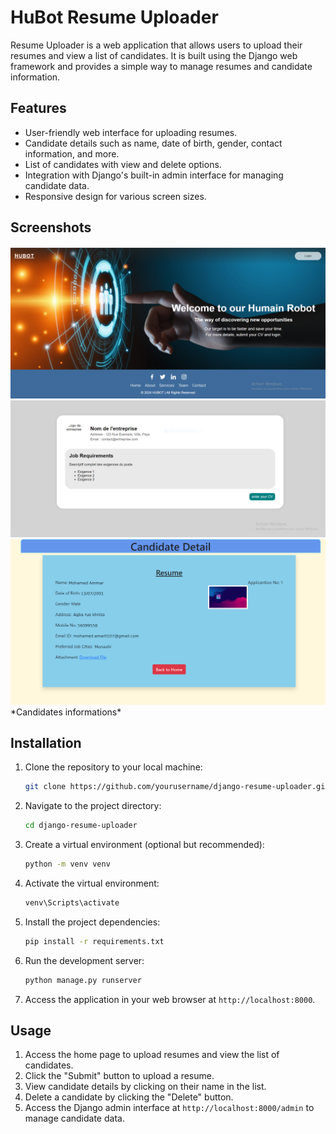 # HuBot Resume Uploader

 Resume Uploader is a web application that allows users to upload their resumes and view a list of candidates. It is built using the Django web framework and provides a simple way to manage resumes and candidate information.

## Features

- User-friendly web interface for uploading resumes.
- Candidate details such as name, date of birth, gender, contact information, and more.
- List of candidates with view and delete options.
- Integration with Django's built-in admin interface for managing candidate data.
- Responsive design for various screen sizes.

## Screenshots

<img width="922" alt="image" src="https://github.com/mohamed-amar0107/HuBot/blob/main/resumeuploader/media/profileimg/acceuil.PNG">

<img width="922" alt="image" src="https://github.com/mohamed-amar0107/HuBot/blob/main/resumeuploader/media/profileimg/jobrequirement.PNG">


<img width="887" alt="image" src="https://github.com/mohamed-amar0107/HuBot/blob/main/resumeuploader/media/profileimg/hh.png">
*Candidates informations*

## Installation

1. Clone the repository to your local machine:

   ```bash
   git clone https://github.com/yourusername/django-resume-uploader.git
   ```

2. Navigate to the project directory:

   ```bash
   cd django-resume-uploader
   ```

3. Create a virtual environment (optional but recommended):

   ```bash
   python -m venv venv
   ```

4. Activate the virtual environment:
     ```bash
     venv\Scripts\activate
     ```



5. Install the project dependencies:

   ```bash
   pip install -r requirements.txt
   ```

6. Run the development server:

   ```bash
   python manage.py runserver
   ```

7. Access the application in your web browser at `http://localhost:8000`.

## Usage

1. Access the home page to upload resumes and view the list of candidates.
2. Click the "Submit" button to upload a resume.
3. View candidate details by clicking on their name in the list.
4. Delete a candidate by clicking the "Delete" button.
5. Access the Django admin interface at `http://localhost:8000/admin` to manage candidate data.
